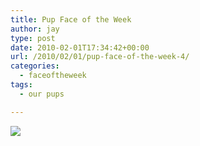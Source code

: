 ```yaml
---
title: Pup Face of the Week
author: jay
type: post
date: 2010-02-01T17:34:42+00:00
url: /2010/02/01/pup-face-of-the-week-4/
categories:
  - faceoftheweek
tags:
  - our pups

---
```

[![][1]][2]

 [1]: https://photos.smugmug.com/Pets/Our-Pups/DSC9717/777708934_TsvW9-M.jpg
 [2]: http://photos.rambleon.org/Pets/Our-Pups/7810105_a7H5S#777708934_TsvW9-X2-LB